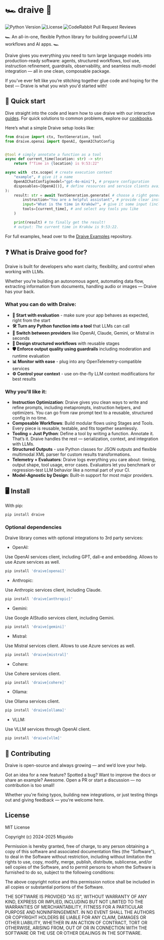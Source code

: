# 🏎️ draive 🏁

![Python Version](https://img.shields.io/badge/Python-3.12+-blue)
![License](https://img.shields.io/badge/License-MIT-green)
![CodeRabbit Pull Request Reviews](https://img.shields.io/coderabbit/prs/github/miquido/draive?utm_source=oss&utm_medium=github&utm_campaign=miquido%2Fdraive&labelColor=171717&color=FF570A&link=https%3A%2F%2Fcoderabbit.ai&label=CodeRabbit+Reviews)

🏎️ An all-in-one, flexible Python library for building powerful LLM workflows and AI apps. 🏎️

Draive gives you everything you need to turn large language models into production-ready software: agents, structured workflows, tool use, instruction refinement, guardrails, observability, and seamless multi-model integration — all in one clean, composable package.

If you've ever felt like you’re stitching together glue code and hoping for the best — Draive is what you wish you'd started with!

## 🚀 Quick start

Dive straight into the code and learn how to use draive with our interactive [guides](https://github.com/miquido/draive/tree/main/guides).
For quick solutions to common problems, explore our [cookbooks](https://github.com/miquido/draive/tree/main/cookbooks).

Here’s what a simple Draive setup looks like:

```python
from draive import ctx, TextGeneration, tool
from draive.openai import OpenAI, OpenAIChatConfig


@tool # simply annotate a function as a tool
async def current_time(location: str) -> str:
    return f"Time in {location} is 9:53:22"

async with  ctx.scope( # create execution context
    "example", # give it a name
    OpenAIChatConfig(model="gpt-4o-mini"), # prepare configuration
    disposables=[OpenAI()], # define resources and service clients available
):
    result: str = await TextGeneration.generate( # choose a right generation abstraction
        instruction="You are a helpful assistant", # provide clear instructions
        input="What is the time in Kraków?", # give it some input (including multimodal)
        tools=[current_time], # and select any tools you like
    )

    print(result) # to finally get the result!
    # output: The current time in Kraków is 9:53:22.
```

For full examples, head over to the [Draive Examples](https://github.com/miquido/draive-examples) repository.

## ❓ What is Draive good for?

Draive is built for developers who want clarity, flexibility, and control when working with LLMs.

Whether you’re building an autonomous agent, automating data flow, extracting information from documents, handling audio or images — Draive has your back.

### What you can do with Draive:

- **🔁 Start with evaluation** - make sure your app behaves as expected, right from the start
- **🛠 Turn any Python function into a tool** that LLMs can call
- **🔄 Switch between providers** like OpenAI, Claude, Gemini, or Mistral in seconds
- **🧱 Design structured workflows** with reusable stages
- **🛡 Enforce output quality using guardrails** including moderation and runtime evaluation
- **📊 Monitor with ease** - plug into any OpenTelemetry-compatible services
- **⚙️ Control your context** - use on-the-fly LLM context modifications for best results

### Why you'll like it:

- **Instruction Optimization**: Draive gives you clean ways to write and refine prompts, including metaprompts, instruction helpers, and optimizers. You can go from raw prompt text to a reusable, structured config in no time.
- **Composable Workflows**: Build modular flows using Stages and Tools. Every piece is reusable, testable, and fits together seamlessly.
- **Tooling = Just Python**: Define a tool by writing a function. Annotate it. That’s it. Draive handles the rest — serialization, context, and integration with LLMs.
- **Structured Outputs** - use Python classes for JSON outputs and flexible multimodal XML parser for custom results transformations.
- **Telemetry + Evaluators**: Draive logs everything you care about: timing, output shape, tool usage, error cases. Evaluators let you benchmark or regression-test LLM behavior like a normal part of your CI.
- **Model-Agnostic by Design**: Built-in support for most major providers.

## 🖥️ Install

With pip:

```bash
pip install draive
```

### Optional dependencies

Draive library comes with optional integrations to 3rd party services:

- OpenAI:

Use OpenAI services client, including GPT, dall-e and embedding. Allows to use Azure services as well.

```bash
pip install 'draive[openai]'
```

- Anthropic:

Use Anthropic services client, including Claude.

```bash
pip install 'draive[anthropic]'
```

- Gemini:

Use Google AIStudio services client, including Gemini.

```bash
pip install 'draive[gemini]'
```

- Mistral:

Use Mistral services client. Allows to use Azure services as well.

```bash
pip install 'draive[mistral]'
```

- Cohere:

Use Cohere services client.

```bash
pip install 'draive[cohere]'
```

- Ollama:

Use Ollama services client.

```bash
pip install 'draive[ollama]'
```

- VLLM:

Use VLLM services through OpenAI client.

```bash
pip install 'draive[vllm]'
```

## 👷 Contributing

Draive is open-source and always growing — and we’d love your help.

Got an idea for a new feature? Spotted a bug? Want to improve the docs or share an example? Awesome. Open a PR or start a discussion — no contribution is too small!

Whether you're fixing typos, building new integrations, or just testing things out and giving feedback — you're welcome here.

## License

MIT License

Copyright (c) 2024-2025 Miquido

Permission is hereby granted, free of charge, to any person obtaining a copy
of this software and associated documentation files (the "Software"), to deal
in the Software without restriction, including without limitation the rights
to use, copy, modify, merge, publish, distribute, sublicense, and/or sell
copies of the Software, and to permit persons to whom the Software is
furnished to do so, subject to the following conditions:

The above copyright notice and this permission notice shall be included in all
copies or substantial portions of the Software.

THE SOFTWARE IS PROVIDED "AS IS", WITHOUT WARRANTY OF ANY KIND, EXPRESS OR
IMPLIED, INCLUDING BUT NOT LIMITED TO THE WARRANTIES OF MERCHANTABILITY,
FITNESS FOR A PARTICULAR PURPOSE AND NONINFRINGEMENT. IN NO EVENT SHALL THE
AUTHORS OR COPYRIGHT HOLDERS BE LIABLE FOR ANY CLAIM, DAMAGES OR OTHER
LIABILITY, WHETHER IN AN ACTION OF CONTRACT, TORT OR OTHERWISE, ARISING FROM,
OUT OF OR IN CONNECTION WITH THE SOFTWARE OR THE USE OR OTHER DEALINGS IN THE
SOFTWARE.
